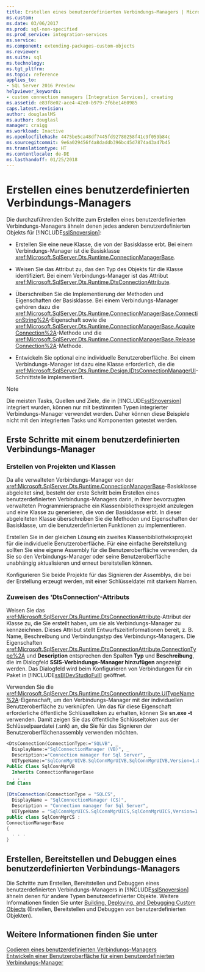 ```yaml
---
title: Erstellen eines benutzerdefinierten Verbindungs-Managers | Microsoft-Dokumentation
ms.custom: 
ms.date: 03/06/2017
ms.prod: sql-non-specified
ms.prod_service: integration-services
ms.service: 
ms.component: extending-packages-custom-objects
ms.reviewer: 
ms.suite: sql
ms.technology: 
ms.tgt_pltfrm: 
ms.topic: reference
applies_to:
- SQL Server 2016 Preview
helpviewer_keywords:
- custom connection managers [Integration Services], creating
ms.assetid: e83f8e02-ace4-42e0-b979-2f6be1460985
caps.latest.revision: 
author: douglaslMS
ms.author: douglasl
manager: craigg
ms.workload: Inactive
ms.openlocfilehash: 4475be5ca48df7445fd92780258f41c9f059b84c
ms.sourcegitcommit: 9e6a029456f4a8daddb396bc45d7874a43a47b45
ms.translationtype: HT
ms.contentlocale: de-DE
ms.lasthandoff: 01/25/2018
---
```

# <a name="creating-a-custom-connection-manager"></a>Erstellen eines benutzerdefinierten Verbindungs-Managers
  Die durchzuführenden Schritte zum Erstellen eines benutzerdefinierten Verbindungs-Managers ähneln denen jedes anderen benutzerdefinierten Objekts für [!INCLUDE[ssISnoversion](../../../includes/ssisnoversion-md.md)]:  
  
-   Erstellen Sie eine neue Klasse, die von der Basisklasse erbt. Bei einem Verbindungs-Manager ist die Basisklasse <xref:Microsoft.SqlServer.Dts.Runtime.ConnectionManagerBase>.  
  
-   Weisen Sie das Attribut zu, das den Typ des Objekts für die Klasse identifiziert. Bei einem Verbindungs-Manager ist das Attribut <xref:Microsoft.SqlServer.Dts.Runtime.DtsConnectionAttribute>.  
  
-   Überschreiben Sie die Implementierung der Methoden und Eigenschaften der Basisklasse. Bei einem Verbindungs-Manager gehören dazu die <xref:Microsoft.SqlServer.Dts.Runtime.ConnectionManagerBase.ConnectionString%2A>-Eigenschaft sowie die <xref:Microsoft.SqlServer.Dts.Runtime.ConnectionManagerBase.AcquireConnection%2A>-Methode und die <xref:Microsoft.SqlServer.Dts.Runtime.ConnectionManagerBase.ReleaseConnection%2A>-Methode.  
  
-   Entwickeln Sie optional eine individuelle Benutzeroberfläche. Bei einem Verbindungs-Manager ist dazu eine Klasse erforderlich, die die <xref:Microsoft.SqlServer.Dts.Runtime.Design.IDtsConnectionManagerUI>-Schnittstelle implementiert.  
  
> [!NOTE]  
>  Die meisten Tasks, Quellen und Ziele, die in [!INCLUDE[ssISnoversion](../../../includes/ssisnoversion-md.md)] integriert wurden, können nur mit bestimmten Typen integrierter Verbindungs-Manager verwendet werden. Daher können diese Beispiele nicht mit den integrierten Tasks und Komponenten getestet werden.  
  
## <a name="getting-started-with-a-custom-connection-manager"></a>Erste Schritte mit einem benutzerdefinierten Verbindungs-Manager  
  
### <a name="creating-projects-and-classes"></a>Erstellen von Projekten und Klassen  
 Da alle verwalteten Verbindungs-Manager von der <xref:Microsoft.SqlServer.Dts.Runtime.ConnectionManagerBase>-Basisklasse abgeleitet sind, besteht der erste Schritt beim Erstellen eines benutzerdefinierten Verbindungs-Managers darin, in Ihrer bevorzugten verwalteten Programmiersprache ein Klassenbibliotheksprojekt anzulegen und eine Klasse zu generieren, die von der Basisklasse erbt. In dieser abgeleiteten Klasse überschreiben Sie die Methoden und Eigenschaften der Basisklasse, um die benutzerdefinierten Funktionen zu implementieren.  
  
 Erstellen Sie in der gleichen Lösung ein zweites Klassenbibliotheksprojekt für die individuelle Benutzeroberfläche. Für eine einfache Bereitstellung sollten Sie eine eigene Assembly für die Benutzeroberfläche verwenden, da Sie so den Verbindungs-Manager oder seine Benutzeroberfläche unabhängig aktualisieren und erneut bereitstellen können.  
  
 Konfigurieren Sie beide Projekte für das Signieren der Assemblys, die bei der Erstellung erzeugt werden, mit einer Schlüsseldatei mit starkem Namen.  
  
### <a name="applying-the-dtsconnection-attribute"></a>Zuweisen des 'DtsConnection'-Attributs  
 Weisen Sie das <xref:Microsoft.SqlServer.Dts.Runtime.DtsConnectionAttribute>-Attribut der Klasse zu, die Sie erstellt haben, um sie als Verbindungs-Manager zu kennzeichnen. Dieses Attribut stellt Entwurfszeitinformationen bereit, z. B. Name, Beschreibung und Verbindungstyp des Verbindungs-Managers. Die Eigenschaften <xref:Microsoft.SqlServer.Dts.Runtime.DtsConnectionAttribute.ConnectionType%2A> und **Description** entsprechen den Spalten **Typ** und **Beschreibung**, die im Dialogfeld **SSIS-Verbindungs-Manager hinzufügen** angezeigt werden. Das Dialogfeld wird beim Konfigurieren von Verbindungen für ein Paket in [!INCLUDE[ssBIDevStudioFull](../../../includes/ssbidevstudiofull-md.md)] geöffnet.  
  
 Verwenden Sie die <xref:Microsoft.SqlServer.Dts.Runtime.DtsConnectionAttribute.UITypeName%2A>-Eigenschaft, um den Verbindungs-Manager mit der individuellen Benutzeroberfläche zu verknüpfen. Um das für diese Eigenschaft erforderliche öffentliche Schlüsseltoken zu erhalten, können Sie **sn.exe -t** verwenden. Damit zeigen Sie das öffentliche Schlüsseltoken aus der Schlüsselpaardatei (.snk) an, die Sie für das Signieren der Benutzeroberflächenassembly verwenden möchten.  
  
```vb  
<DtsConnection(ConnectionType:="SQLVB", _  
  DisplayName:="SqlConnectionManager (VB)", _  
  Description:="Connection manager for Sql Server", _  
  UITypeName:="SqlConnMgrUIVB.SqlConnMgrUIVB,SqlConnMgrUIVB,Version=1.0.0.0,Culture=neutral,PublicKeyToken=<insert public key token here>")> _  
Public Class SqlConnMgrVB  
  Inherits ConnectionManagerBase  
  . . .  
End Class  
```  
  
```csharp  
[DtsConnection(ConnectionType = "SQLCS",  
  DisplayName = "SqlConnectionManager (CS)",  
  Description = "Connection manager for Sql Server",  
  UITypeName = "SqlConnMgrUICS.SqlConnMgrUICS,SqlConnMgrUICS,Version=1.0.0.0,Culture=neutral,PublicKeyToken=<insert public key token here>")]  
public class SqlConnMgrCS :  
ConnectionManagerBase  
{  
  . . .  
}  
```  
  
## <a name="building-deploying-and-debugging-a-custom-connection-manager"></a>Erstellen, Bereitstellen und Debuggen eines benutzerdefinierten Verbindungs-Managers  
 Die Schritte zum Erstellen, Bereitstellen und Debuggen eines benutzerdefinierten Verbindungs-Managers in [!INCLUDE[ssISnoversion](../../../includes/ssisnoversion-md.md)] ähneln denen für andere Typen benutzerdefinierter Objekte. Weitere Informationen finden Sie unter [Building, Deploying, and Debugging Custom Objects](../../../integration-services/extending-packages-custom-objects/building-deploying-and-debugging-custom-objects.md) (Erstellen, Bereitstellen und Debuggen von benutzerdefinierten Objekten).    
  
## <a name="see-also"></a>Weitere Informationen finden Sie unter  
 [Codieren eines benutzerdefinierten Verbindungs-Managers](../../../integration-services/extending-packages-custom-objects/connection-manager/coding-a-custom-connection-manager.md)   
 [Entwickeln einer Benutzeroberfläche für einen benutzerdefinierten Verbindungs-Manager](../../../integration-services/extending-packages-custom-objects/connection-manager/developing-a-user-interface-for-a-custom-connection-manager.md)  
  
  
